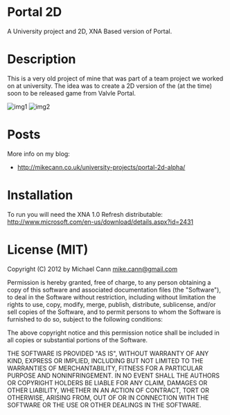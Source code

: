 # Portal 2D

A University project and 2D, XNA Based version of Portal.  
 
# Description

This is a very old project of mine that was part of a team project we worked on at university. The idea was to create a 2D version of the (at the time) soon to be released game from Valvle Portal. 

![img1](http://mikecann.co.uk/wp-content/uploads/2012/08/screenshot_04.gif)
![img2](http://mikecann.co.uk/wp-content/uploads/2012/08/screenshot_06.jpg)

# Posts

More info on my blog:

+ <http://mikecann.co.uk/university-projects/portal-2d-alpha/>

# Installation

To run you will need the XNA 1.0 Refresh distributable: <http://www.microsoft.com/en-us/download/details.aspx?id=2431>

# License (MIT)
Copyright (C) 2012 by Michael Cann mike.cann@gmail.com

Permission is hereby granted, free of charge, to any person obtaining a copy of this software and associated documentation files (the "Software"), to deal in the Software without restriction, including without limitation the rights to use, copy, modify, merge, publish, distribute, sublicense, and/or sell copies of the Software, and to permit persons to whom the Software is furnished to do so, subject to the following conditions:

The above copyright notice and this permission notice shall be included in all copies or substantial portions of the Software.

THE SOFTWARE IS PROVIDED "AS IS", WITHOUT WARRANTY OF ANY KIND, EXPRESS OR IMPLIED, INCLUDING BUT NOT LIMITED TO THE WARRANTIES OF MERCHANTABILITY, FITNESS FOR A PARTICULAR PURPOSE AND NONINFRINGEMENT. IN NO EVENT SHALL THE AUTHORS OR COPYRIGHT HOLDERS BE LIABLE FOR ANY CLAIM, DAMAGES OR OTHER LIABILITY, WHETHER IN AN ACTION OF CONTRACT, TORT OR OTHERWISE, ARISING FROM, OUT OF OR IN CONNECTION WITH THE SOFTWARE OR THE USE OR OTHER DEALINGS IN THE SOFTWARE.